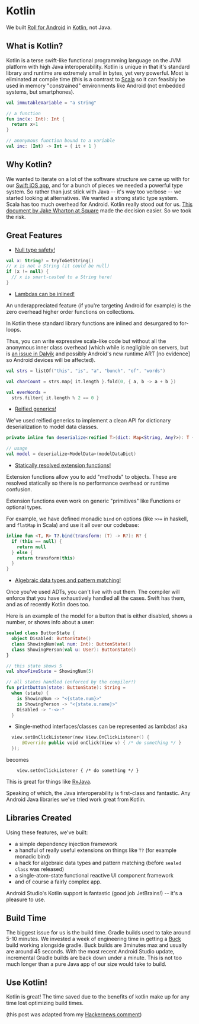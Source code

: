 # Kotlin

We built [Roll for Android](http://tryroll.com) in [Kotlin](https://kotlinlang.org/), not Java.

## What is Kotlin?

Kotlin is a terse swift-like functional programming language on the JVM platform with high Java interoperability. Kotlin is unique in that it's standard library and runtime are extremely small in bytes, yet very powerful. Most is eliminated at compile time (this is a contrast to [Scala](http://www.scala-lang.org/) so it can feasibly be used in memory "constrained" environments like Android (not embedded systems, but smartphones).

```kotlin
val immutableVariable = "a string"

// a function
fun inc(x: Int): Int {
  return x+1
}

// anonymous function bound to a variable
val inc: (Int) -> Int = { it + 1 }
```

## Why Kotlin?

We wanted to iterate on a lot of the software structure we came up with for our [Swift iOS app](http://tryroll.com), and for a bunch of pieces we needed a powerful type system. So rather than just stick with Java -- it's way too verbose -- we started looking at alternatives. We wanted a strong static type system. Scala has too much overhead for Android. Kotlin really stood out for us. [This document by Jake Wharton at Square](https://docs.google.com/document/d/1ReS3ep-hjxWA8kZi0YqDbEhCqTt29hG8P44aA9W0DM8/edit?hl=en&forcehl=1) made the decision easier. So we took the risk.

## Great Features

* [Null type safety!](https://kotlinlang.org/docs/reference/null-safety.html)

```kotlin
val x: String? = tryToGetString()
// x is not a String (it could be null)
if (x != null) {
  // x is smart-casted to a String here!
}
```

* [Lambdas can be inlined!](https://kotlinlang.org/docs/reference/inline-functions.html)

An underappreciated feature (if you're targeting Android for example) is the zero overhead higher order functions on collections.

In Kotlin these standard library functions are inlined and desurgared to for-loops.

Thus, you can write expressive scala-like code but without all the anonymous inner class overhead (which while is negligible on servers, but is [an issue in Dalvik](http://developer.android.com/training/articles/memory.html) and possibly Android's new runtime ART [no evidence] so Android devices will be affected).

```kotlin
val strs = listOf("this", "is", "a", "bunch", "of", "words")

val charCount = strs.map{ it.length }.fold(0, { a, b -> a + b })

val evenWords =
  strs.filter{ it.length % 2 == 0 }
```

* [Reified generics!](https://kotlinlang.org/docs/reference/inline-functions.html#reified-type-parameters)

We've used reified generics to implement a clean API for dictionary deserialization to model data classes.

```kotlin
private inline fun deserialize<reified T>(dict: Map<String, Any?>): T { ... }

// usage
val model = deserialize<ModelData>(modelDataDict)
```

* [Statically resolved extension functions!](https://kotlinlang.org/docs/reference/extensions.html)

Extension functions allow you to add "methods" to objects. These are resolved statically so there is no performance overhead or runtime confusion.

Extension functions even work on generic "primitives" like Functions or optional types.

For example, we have defined monadic `bind` on options (like `>>=` in haskell, and `flatMap` in Scala) and use it all over our codebase:

```kotlin
inline fun <T, R> T?.bind(transform: (T) -> R?): R? {
  if (this == null) {
    return null
  } else {
    return transform(this)
  }
}
```

* [Algebraic data types and pattern matching!](https://kotlinlang.org/docs/reference/classes.html#sealed-classes)

Once you've used ADTs, you can't live with out them. The compiler will enforce that you have exhaustively handled all the cases. Swift has them, and as of recently Kotlin does too.

Here is an example of the model for a button that is either disabled, shows a number, or shows info about a user:

```kotlin
sealed class ButtonState {
  object Disabled: ButtonState()
  class ShowingNum(val num: Int): ButtonState()
  class ShowingPerson(val u: User): ButtonState()
}

// this state shows 5
val showFiveState = ShowingNum(5)

// all states handled (enforced by the compiler!)
fun printbutton(state: ButtonState): String =
  when (state) {
    is ShowingNum -> "<{state.num}>"
    is ShowingPerson -> "<{state.u.name}>"
    Disabled -> "-<>-"
  }
```

* Single-method interfaces/classes can be represented as lambdas! aka

```kotlin
  view.setOnClickListener(new View.OnClickListener() {
      @Override public void onClick(View v) { /* do something */ }
  });
```

  becomes

```
    view.setOnClickListener { /* do something */ }
```

This is great for things like [RxJava](http://reactivex.io/).

Speaking of which, the Java interoperability is first-class and fantastic. Any Android Java libraries we've tried work great from Kotlin.

## Libraries Created

Using these features, we've built:

* a simple dependency injection framework
* a handful of really useful extensions on things like `T?` (for example monadic bind)
* a hack for algebraic data types and pattern matching (before `sealed class` was released)
* a single-atom-state functional reactive UI component framework
* and of course a fairly complex app.

Android Studio's Kotlin support is fantastic (good job JetBrains!) -- it's a pleasure to use.

## Build Time

The biggest issue for us is the build time. Gradle builds used to take around 5-10 minutes. We invested a week of engineering time in getting a [Buck](https://buckbuild.com/) build working alongside gradle. Buck builds are 3minutes max and usually are around 45 seconds. With the most recent Android Studio update, incremental Gradle builds are back down under a minute. This is not too much longer than a pure Java app of our size would take to build.

## Use Kotlin!

Kotlin is great! The time saved due to the benefits of kotlin make up for any time lost optimizing build times.

(this post was adapted from my [Hackernews comment](https://news.ycombinator.com/item?id=9947020))
